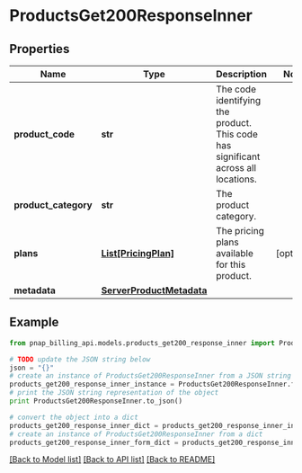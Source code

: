 # ProductsGet200ResponseInner


## Properties

Name | Type | Description | Notes
------------ | ------------- | ------------- | -------------
**product_code** | **str** | The code identifying the product. This code has significant across all locations. | 
**product_category** | **str** | The product category. | 
**plans** | [**List[PricingPlan]**](PricingPlan.md) | The pricing plans available for this product. | [optional] 
**metadata** | [**ServerProductMetadata**](ServerProductMetadata.md) |  | 

## Example

```python
from pnap_billing_api.models.products_get200_response_inner import ProductsGet200ResponseInner

# TODO update the JSON string below
json = "{}"
# create an instance of ProductsGet200ResponseInner from a JSON string
products_get200_response_inner_instance = ProductsGet200ResponseInner.from_json(json)
# print the JSON string representation of the object
print ProductsGet200ResponseInner.to_json()

# convert the object into a dict
products_get200_response_inner_dict = products_get200_response_inner_instance.to_dict()
# create an instance of ProductsGet200ResponseInner from a dict
products_get200_response_inner_form_dict = products_get200_response_inner.from_dict(products_get200_response_inner_dict)
```
[[Back to Model list]](../README.md#documentation-for-models) [[Back to API list]](../README.md#documentation-for-api-endpoints) [[Back to README]](../README.md)


